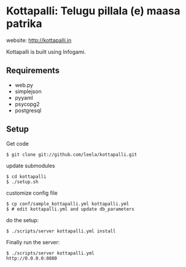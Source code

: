 # Kottapalli: Telugu pillala (e) maasa patrika

website: <http://kottapalli.in>

Kottapalli is built using Infogami. 

## Requirements

* web.py
* simplejson
* pyyaml
* psycopg2
* postgresql

## Setup

Get code

    $ git clone git://github.com/leela/kottapalli.git

update submodules

    $ cd kottapalli
    $ ./setup.sh

customize config file

    $ cp conf/sample_kottapalli.yml kottapalli.yml
    $ # edit kottapalli.yml and update db_parameters

do the setup:

    $ ./scripts/server kottapalli.yml install

Finally run the server:
 
    $ ./scripts/server kottapalli.yml
    http://0.0.0.0:8080

